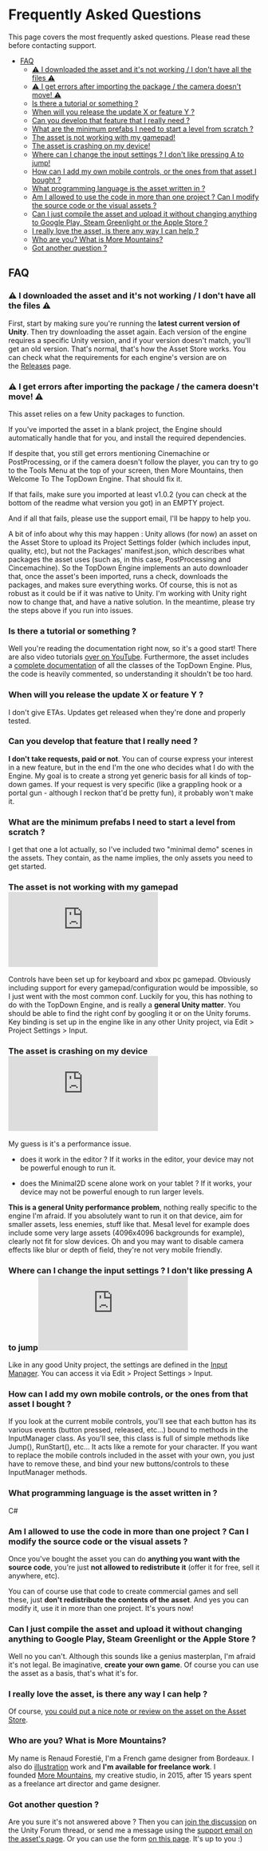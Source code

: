 Frequently Asked Questions
==========================

This page covers the most frequently asked questions. Please read these before contacting support.

-   [FAQ](https://topdown-engine-docs.moremountains.com/faq.html#faq)[](https://topdown-engine-docs.moremountains.com/faq.html#faq)
    -   [⚠️ I downloaded the asset and it's not working / I don't have all the files ⚠️](https://topdown-engine-docs.moremountains.com/faq.html#%EF%B8%8F-i-downloaded-the-asset-and-its-not-working--i-dont-have-all-the-files-%EF%B8%8F)[](https://topdown-engine-docs.moremountains.com/faq.html#%EF%B8%8F-i-downloaded-the-asset-and-its-not-working--i-dont-have-all-the-files-%EF%B8%8F)
    -   [⚠️ I get errors after importing the package / the camera doesn't move! ⚠️](https://topdown-engine-docs.moremountains.com/faq.html#%EF%B8%8F-i-get-errors-after-importing-the-package--the-camera-doesnt-move-%EF%B8%8F)[](https://topdown-engine-docs.moremountains.com/faq.html#%EF%B8%8F-i-get-errors-after-importing-the-package--the-camera-doesnt-move-%EF%B8%8F)
    -   [Is there a tutorial or something ?](https://topdown-engine-docs.moremountains.com/faq.html#is-there-a-tutorial-or-something-)[](https://topdown-engine-docs.moremountains.com/faq.html#is-there-a-tutorial-or-something-)
    -   [When will you release the update X or feature Y ?](https://topdown-engine-docs.moremountains.com/faq.html#when-will-you-release-the-update-x-or-feature-y-)[](https://topdown-engine-docs.moremountains.com/faq.html#when-will-you-release-the-update-x-or-feature-y-)
    -   [Can you develop that feature that I really need ?](https://topdown-engine-docs.moremountains.com/faq.html#can-you-develop-that-feature-that-i-really-need-)[](https://topdown-engine-docs.moremountains.com/faq.html#can-you-develop-that-feature-that-i-really-need-)
    -   [What are the minimum prefabs I need to start a level from scratch ?](https://topdown-engine-docs.moremountains.com/faq.html#what-are-the-minimum-prefabs-i-need-to-start-a-level-from-scratch-)[](https://topdown-engine-docs.moremountains.com/faq.html#what-are-the-minimum-prefabs-i-need-to-start-a-level-from-scratch-)
    -   [The asset is not working with my gamepad!](https://topdown-engine-docs.moremountains.com/faq.html#the-asset-is-not-working-with-my-gamepad)[](https://topdown-engine-docs.moremountains.com/faq.html#the-asset-is-not-working-with-my-gamepad)
    -   [The asset is crashing on my device!](https://topdown-engine-docs.moremountains.com/faq.html#the-asset-is-crashing-on-my-device)[](https://topdown-engine-docs.moremountains.com/faq.html#the-asset-is-crashing-on-my-device)
    -   [Where can I change the input settings ? I don't like pressing A to jump!](https://topdown-engine-docs.moremountains.com/faq.html#where-can-i-change-the-input-settings--i-dont-like-pressing-a-to-jump)[](https://topdown-engine-docs.moremountains.com/faq.html#where-can-i-change-the-input-settings--i-dont-like-pressing-a-to-jump)
    -   [How can I add my own mobile controls, or the ones from that asset I bought ?](https://topdown-engine-docs.moremountains.com/faq.html#how-can-i-add-my-own-mobile-controls-or-the-ones-from-that-asset-i-bought-)[](https://topdown-engine-docs.moremountains.com/faq.html#how-can-i-add-my-own-mobile-controls-or-the-ones-from-that-asset-i-bought-)
    -   [What programming language is the asset written in ?](https://topdown-engine-docs.moremountains.com/faq.html#what-programming-language-is-the-asset-written-in-)[](https://topdown-engine-docs.moremountains.com/faq.html#what-programming-language-is-the-asset-written-in-)
    -   [Am I allowed to use the code in more than one project ? Can I modify the source code or the visual assets ?](https://topdown-engine-docs.moremountains.com/faq.html#am-i-allowed-to-use-the-code-in-more-than-one-project--can-i-modify-the-source-code-or-the-visual-assets-)[](https://topdown-engine-docs.moremountains.com/faq.html#am-i-allowed-to-use-the-code-in-more-than-one-project--can-i-modify-the-source-code-or-the-visual-assets-)
    -   [Can I just compile the asset and upload it without changing anything to Google Play, Steam Greenlight or the Apple Store ?](https://topdown-engine-docs.moremountains.com/faq.html#can-i-just-compile-the-asset-and-upload-it-without-changing-anything-to-google-play-steam-greenlight-or-the-apple-store-)[](https://topdown-engine-docs.moremountains.com/faq.html#can-i-just-compile-the-asset-and-upload-it-without-changing-anything-to-google-play-steam-greenlight-or-the-apple-store-)
    -   [I really love the asset, is there any way I can help ?](https://topdown-engine-docs.moremountains.com/faq.html#i-really-love-the-asset-is-there-any-way-i-can-help-)[](https://topdown-engine-docs.moremountains.com/faq.html#i-really-love-the-asset-is-there-any-way-i-can-help-)
    -   [Who are you? What is More Mountains?](https://topdown-engine-docs.moremountains.com/faq.html#who-are-you-what-is-more-mountains)[](https://topdown-engine-docs.moremountains.com/faq.html#who-are-you-what-is-more-mountains)
    -   [Got another question ?](https://topdown-engine-docs.moremountains.com/faq.html#got-another-question-)[](https://topdown-engine-docs.moremountains.com/faq.html#got-another-question-)

FAQ[](https://topdown-engine-docs.moremountains.com/faq.html#faq)
-----------------------------------------------------------------

### ⚠️ I downloaded the asset and it's not working / I don't have all the files ⚠️[](https://topdown-engine-docs.moremountains.com/faq.html#%EF%B8%8F-i-downloaded-the-asset-and-its-not-working--i-dont-have-all-the-files-%EF%B8%8F)

First, start by making sure you're running the **latest current version of Unity**. Then try downloading the asset again. Each version of the engine requires a specific Unity version, and if your version doesn't match, you'll get an old version. That's normal, that's how the Asset Store works. You can check what the requirements for each engine's version are on the [Releases](http://topdown-engine.moremountains.com/topdown-engine-releases) page.

### ⚠️ I get errors after importing the package / the camera doesn't move! ⚠️[](https://topdown-engine-docs.moremountains.com/faq.html#%EF%B8%8F-i-get-errors-after-importing-the-package--the-camera-doesnt-move-%EF%B8%8F)

This asset relies on a few Unity packages to function.

If you've imported the asset in a blank project, the Engine should automatically handle that for you, and install the required dependencies.

If despite that, you still get errors mentioning Cinemachine or PostProcessing, or if the camera doesn't follow the player, you can try to go to the Tools Menu at the top of your screen, then More Mountains, then Welcome To The TopDown Engine. That should fix it.

If that fails, make sure you imported at least v1.0.2 (you can check at the bottom of the readme what version you got) in an EMPTY project.

And if all that fails, please use the support email, I'll be happy to help you.

A bit of info about why this may happen : Unity allows (for now) an asset on the Asset Store to upload its Project Settings folder (which includes input, quality, etc), but not the Packages' manifest.json, which describes what packages the asset uses (such as, in this case, PostProcessing and Cincemachine). So the TopDown Engine implements an auto downloader that, once the asset's been imported, runs a check, downloads the packages, and makes sure everything works. Of course, this is not as robust as it could be if it was native to Unity. I'm working with Unity right now to change that, and have a native solution. In the meantime, please try the steps above if you run into issues.

### Is there a tutorial or something ?[](https://topdown-engine-docs.moremountains.com/faq.html#is-there-a-tutorial-or-something-)

Well you're reading the documentation right now, so it's a good start! There are also video tutorials [over on YouTube](https://www.youtube.com/playlist?list=PLl3caEhMYxQGFQ8LA5doTSkWhP2Mx84Gx). Furthermore, the asset includes a [complete documentation](https://topdown-engine-docs.moremountains.com/API/) of all the classes of the TopDown Engine. Plus, the code is heavily commented, so understanding it shouldn't be too hard.

### When will you release the update X or feature Y ?[](https://topdown-engine-docs.moremountains.com/faq.html#when-will-you-release-the-update-x-or-feature-y-)

I don't give ETAs. Updates get released when they're done and properly tested.

### Can you develop that feature that I really need ?[](https://topdown-engine-docs.moremountains.com/faq.html#can-you-develop-that-feature-that-i-really-need-)

**I don't take requests, paid or not**. You can of course express your interest in a new feature, but in the end I'm the one who decides what I do with the Engine. My goal is to create a strong yet generic basis for all kinds of top-down games. If your request is very specific (like a grappling hook or a portal gun - although I reckon that'd be pretty fun), it probably won't make it.

### What are the minimum prefabs I need to start a level from scratch ?[](https://topdown-engine-docs.moremountains.com/faq.html#what-are-the-minimum-prefabs-i-need-to-start-a-level-from-scratch-)

I get that one a lot actually, so I've included two "minimal demo" scenes in the assets. They contain, as the name implies, the only assets you need to get started.

### The asset is not working with my gamepad![](https://topdown-engine-docs.moremountains.com/faq.html#the-asset-is-not-working-with-my-gamepad)

Controls have been set up for keyboard and xbox pc gamepad. Obviously including support for every gamepad/configuration would be impossible, so I just went with the most common conf. Luckily for you, this has nothing to do with the TopDown Engine, and is really a **general Unity matter**. You should be able to find the right conf by googling it or on the Unity forums. Key binding is set up in the engine like in any other Unity project, via Edit > Project Settings > Input.

### The asset is crashing on my device![](https://topdown-engine-docs.moremountains.com/faq.html#the-asset-is-crashing-on-my-device)

My guess is it's a performance issue.

-   does it work in the editor ? If it works in the editor, your device may not be powerful enough to run it.

-   does the Minimal2D scene alone work on your tablet ? If it works, your device may not be powerful enough to run larger levels.

**This is a general Unity performance problem**, nothing really specific to the engine I'm afraid. If you absolutely want to run it on that device, aim for smaller assets, less enemies, stuff like that. Mesa1 level for example does include some very large assets (4096x4096 backgrounds for example), clearly not fit for slow devices. Oh and you may want to disable camera effects like blur or depth of field, they're not very mobile friendly.

### Where can I change the input settings ? I don't like pressing A to jump![](https://topdown-engine-docs.moremountains.com/faq.html#where-can-i-change-the-input-settings--i-dont-like-pressing-a-to-jump)

Like in any good Unity project, the settings are defined in the [Input Manager](http://docs.unity3d.com/Manual/class-InputManager.html). You can access it via Edit > Project Settings > Input.

### How can I add my own mobile controls, or the ones from that asset I bought ?[](https://topdown-engine-docs.moremountains.com/faq.html#how-can-i-add-my-own-mobile-controls-or-the-ones-from-that-asset-i-bought-)

If you look at the current mobile controls, you'll see that each button has its various events (button pressed, released, etc...) bound to methods in the InputManager class. As you'll see, this class is full of simple methods like Jump(), RunStart(), etc... It acts like a remote for your character. If you want to replace the mobile controls included in the asset with your own, you just have to remove these, and bind your new buttons/controls to these InputManager methods.

### What programming language is the asset written in ?[](https://topdown-engine-docs.moremountains.com/faq.html#what-programming-language-is-the-asset-written-in-)

C#

### Am I allowed to use the code in more than one project ? Can I modify the source code or the visual assets ?[](https://topdown-engine-docs.moremountains.com/faq.html#am-i-allowed-to-use-the-code-in-more-than-one-project--can-i-modify-the-source-code-or-the-visual-assets-)

Once you've bought the asset you can do **anything you want with the source code**, you're just **not allowed to redistribute it** (offer it for free, sell it anywhere, etc).

You can of course use that code to create commercial games and sell these, just **don't redistribute the contents of the asset**. And yes you can modify it, use it in more than one project. It's yours now!

### Can I just compile the asset and upload it without changing anything to Google Play, Steam Greenlight or the Apple Store ?[](https://topdown-engine-docs.moremountains.com/faq.html#can-i-just-compile-the-asset-and-upload-it-without-changing-anything-to-google-play-steam-greenlight-or-the-apple-store-)

Well no you can't. Although this sounds like a genius masterplan, I'm afraid it's not legal. Be imaginative, **create your own game**. Of course you can use the asset as a basis, that's what it's for.

### I really love the asset, is there any way I can help ?[](https://topdown-engine-docs.moremountains.com/faq.html#i-really-love-the-asset-is-there-any-way-i-can-help-)

Of course, [you could put a nice note or review on the asset on the Asset Store](https://assetstore.unity.com/packages/templates/systems/topdown-engine-89636?aid=1011lKhG).

### Who are you? What is More Mountains?[](https://topdown-engine-docs.moremountains.com/faq.html#who-are-you-what-is-more-mountains)

My name is Renaud Forestié, I'm a French game designer from Bordeaux. I also do [illustration](http://www.reuno.net/) work and **I'm available for freelance work**. I founded [More Mountains](http://www.moremountains.com/), my creative studio, in 2015, after 15 years spent as a freelance art director and game designer.

### Got another question ?[](https://topdown-engine-docs.moremountains.com/faq.html#got-another-question-)

Are you sure it's not answered above ? Then you can [join the discussion](https://forum.unity.com/threads/released-topdown-engine-by-more-mountains.566533/) on the Unity Forum thread, or send me a message using the [support email on the asset's page](https://topdown-engine.moremountains.com/topdown-engine-contact). Or you can use the form [on this page](https://topdown-engine.moremountains.com/topdown-engine-contact). It's up to you :)